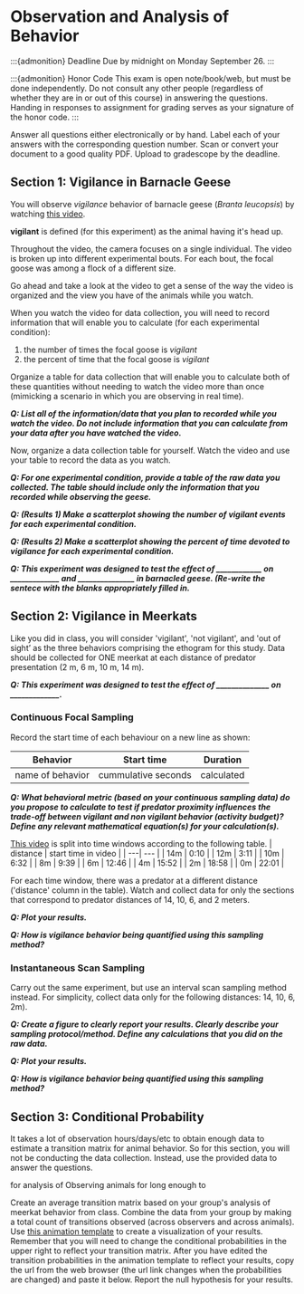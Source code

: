 # Observation and Analysis of Behavior

:::{admonition} Deadline
Due by midnight on Monday September 26.
:::

:::{admonition} Honor Code
This exam is open note/book/web, but must be done independently. Do not consult any other people (regardless of whether they are in or out of this course) in answering the questions. Handing in responses to assignment for grading serves as your signature of the honor code.
:::

Answer all questions either electronically or by hand. Label each of your answers with the corresponding question number. Scan or convert your document to a good quality PDF. Upload to gradescope by the deadline. 


## Section 1: Vigilance in Barnacle Geese

You will observe *vigilance* behavior of barnacle geese (*Branta leucopsis*) by watching [this video](https://www.youtube.com/watch?v=oeJHW5n-PXY). 

**vigilant** is defined (for this experiment) as the animal having it's head up.

Throughout the video, the camera focuses on a single individual. The video is broken up into different experimental bouts. For each bout, the focal goose was among a flock of a different size. 

Go ahead and take a look at the video to get a sense of the way the video is organized and the view you have of the animals while you watch.  

When you watch the video for data collection, you will need to record information that will enable you to calculate (for each experimental condition):
1. the number of times the focal goose is *vigilant* 
2. the percent of time that the focal goose is *vigilant*

Organize a table for data collection that will enable you to calculate both of these quantities without needing to watch the video more than once (mimicking a scenario in which you are observing in real time).

***Q: List all of the information/data that you plan to recorded while you watch the video. Do not include information that you can calculate from your data after you have watched the video.***

Now, organize a data collection table for yourself. Watch the video and use your table to record the data as you watch.

***Q: For one experimental condition, provide a table of the raw data you collected. The table should include only the information that you recorded while observing the geese.***

***Q: (Results 1) Make a scatterplot showing the number of vigilant events for each experimental condition.***

***Q: (Results 2) Make a scatterplot showing the percent of time devoted to vigilance for each experimental condition.***

***Q: This experiment was designed to test the effect of ____________ on _____________ and _______________ in barnacled geese. (Re-write the sentece with the blanks appropriately filled in.***


## Section 2: Vigilance in Meerkats

Like you did in class, you will consider 'vigilant', 'not vigilant', and 'out of sight’ as the three behaviors comprising the ethogram for this study. Data should be collected for ONE meerkat at each distance of predator presentation (2 m, 6 m, 10 m, 14 m). 

***Q: This experiment was designed to test the effect of ______________ on _____________.*** 

### Continuous Focal Sampling 

Record the start time of each behaviour on a new line as shown:

| **Behavior** | **Start time** | **Duration** |
| --- | --- | --- |
| name of behavior | cummulative seconds | calculated | 


***Q: What behavioral metric (based on your continuous sampling data) do you propose to calculate to test if predator proximity influences the trade-off between vigilant and non vigilant behavior (activity budget)? Define any relevant mathematical equation(s) for your calculation(s).***

[This video](https://vimeo.com/77501205) is split into time windows according to the following table. 
| distance | start time in video |
| ---| --- | 
| 14m | 0:10 |
| 12m | 3:11 |
| 10m | 6:32 |
| 8m | 9:39 |
| 6m | 12:46 |
| 4m | 15:52 |
| 2m | 18:58 |
| 0m | 22:01 |

For each time window, there was a predator at a different distance ('distance' column in the table). Watch and collect data for only the sections that correspond to predator distances of 14, 10, 6, and 2 meters.   

***Q: Plot your results.***

***Q: How is vigilance behavior being quantified using this sampling method?*** 

### Instantaneous Scan Sampling

Carry out the same experiment, but use an interval scan sampling method instead. For simplicity, collect data only for the following distances: 14, 10, 6, 2m). 

***Q: Create a figure to clearly report your results. Clearly describe your sampling protocol/method. Define any calculations that you did on the raw data.***

***Q: Plot your results.***

***Q: How is vigilance behavior being quantified using this sampling method?*** 


## Section 3: Conditional Probability

It takes a lot of observation hours/days/etc to obtain enough data to estimate a transition matrix for animal behavior. So for this section, you will not be conducting the data collection. Instead, use the provided data to answer the questions. 

for analysis of Observing animals for long enough to 

Create an average transition matrix based on your group's analysis of meerkat behavior from class. Combine the data from your group by making a total count of transitions observed (across observers and across animals). Use [this animation template](https://setosa.io/markov/index.html#%7B%22tm%22%3A%5B%5B0.5%2C0.5%5D%2C%5B0.5%2C0.5%5D%5D%7D) to create a visualization of your results. Remember that you will need to change the conditional probabilities in the upper right to reflect your transition matrix. After you have edited the transition probabilities in the animation template to reflect your results, copy the url from the web browser (the url link changes when the probabilities are changed) and paste it below. Report the null hypothesis for your results. 

